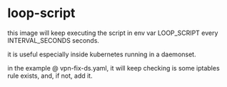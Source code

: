 loop-script
===========

this image will keep executing the script in env var LOOP_SCRIPT every INTERVAL_SECONDS seconds.

it is useful especially inside kubernetes running in a daemonset.

in the example @ vpn-fix-ds.yaml, it will keep checking is some iptables rule exists, and, if not, add it.
